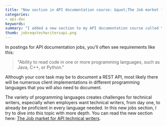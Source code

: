 ```yaml
---
title: "New section in API documentation course: &quot;The Job market for API technical writers&quot;"
categories:
- api-doc
keywords: 
summary: "I added a new section to my API documentation course called \"The Job market for API technical writers.\" In this section, I try to elaborate on why knowledge of programming is often listed as a requirement in API documentation jobs, even if you're mainly documenting a REST API."
thumb: jobreqstechwritersapi.png
---
```


In postings for API documentation jobs, you'll often see requirements like this: 

>"Ability to read code in one or more programming languages, such as Java, C++, or Python." 

Although your core task may be to document a REST API, most likely there will be numerous client implementations in different programming languages that you will also need to document.

The variety of programming languages creates challenges for technical writers, especially when employers want technical writers, from day one, to already be proficient in every language needed. In this new jobs section, I try to dive into this topic with more depth. You can read the new section here: [The Job market for API technical writers](http://idratherbewriting.com/jobapis_overview/).
